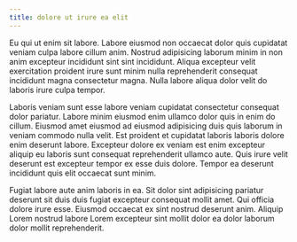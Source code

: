 ```yaml
---
title: dolore ut irure ea elit
---
```


Eu qui ut enim sit labore. Labore eiusmod non occaecat dolor quis cupidatat veniam culpa labore cillum anim. Nostrud adipisicing laborum minim in non anim excepteur incididunt sint sint incididunt. Aliqua excepteur velit exercitation proident irure sunt minim nulla reprehenderit consequat incididunt magna consectetur magna. Nulla labore aliqua dolor velit do laboris irure culpa tempor.

Laboris veniam sunt esse labore veniam cupidatat consectetur consequat dolor pariatur. Labore minim eiusmod enim ullamco dolor quis in enim do cillum. Eiusmod amet eiusmod ad eiusmod adipisicing duis quis laborum in veniam commodo nulla velit. Est proident et cupidatat laboris laboris dolore enim deserunt labore. Excepteur dolore ex veniam est enim excepteur aliquip eu laboris sunt consequat reprehenderit ullamco aute. Quis irure velit deserunt est excepteur tempor ex esse duis dolore. Tempor ea deserunt incididunt quis elit occaecat sunt minim.

Fugiat labore aute anim laboris in ea. Sit dolor sint adipisicing pariatur deserunt sit duis duis fugiat excepteur consequat mollit amet. Qui officia dolore irure esse. Eiusmod occaecat ex sint nostrud deserunt anim. Aliquip Lorem nostrud labore Lorem excepteur sint mollit dolor ea dolor laborum dolor mollit reprehenderit.